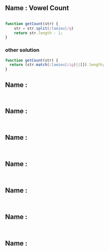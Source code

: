 ## Name : Vowel Count

```js

function getCount(str) {
    str = str.split(/[aeiou]/g)
    return str.length - 1;
}

```

### other solution

```js
function getCount(str) {
  return (str.match(/[aeiou]/ig)||[]).length;
}
```

## Name : 

```js



```

## Name : 

```js



```

## Name : 

```js



```

## Name : 

```js



```

## Name : 

```js



```

## Name : 

```js



```

## Name : 

```js



```